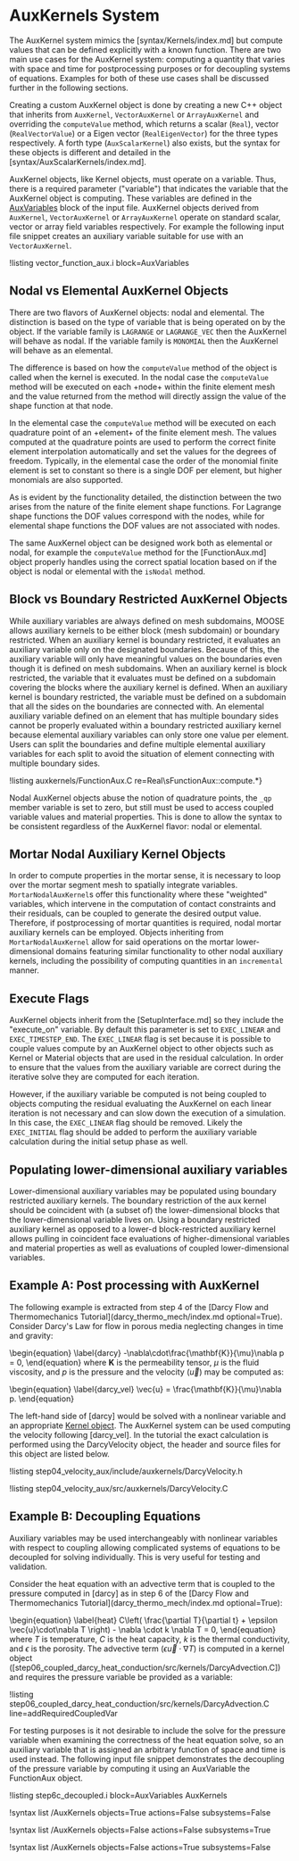 # AuxKernels System

The AuxKernel system mimics the [syntax/Kernels/index.md] but compute values that can be defined
explicitly with a known function. There are two main use cases for the AuxKernel system: computing
a quantity that varies with space and time for postprocessing purposes or for decoupling systems
of equations. Examples for both of these use cases shall be discussed further in the following
sections.

Creating a custom AuxKernel object is done by creating a new C++ object that inherits from
`AuxKernel`, `VectorAuxKernel` or `ArrayAuxKernel` and overriding the `computeValue` method,
which returns a scalar (`Real`), vector (`RealVectorValue`) or a Eigen vector (`RealEigenVector`)
for the three types respectively. A forth type (`AuxScalarKernel`) also exists, but the syntax for
these objects is different and detailed in the [syntax/AuxScalarKernels/index.md].

AuxKernel objects, like Kernel objects, must operate on a variable. Thus, there is a required
parameter ("variable") that indicates the variable that the AuxKernel object is computing. These
variables are defined in the [AuxVariables](syntax/AuxVariables/index.md) block of the input file.
AuxKernel objects derived from `AuxKernel`, `VectorAuxKernel` or `ArrayAuxKernel` operate on
standard scalar, vector or array field variables respectively. For example the following input
file snippet creates an auxiliary variable suitable for use with an `VectorAuxKernel`.

!listing vector_function_aux.i block=AuxVariables

## Nodal vs Elemental AuxKernel Objects

There are two flavors of AuxKernel objects: nodal and elemental. The distinction is based on the
type of variable that is being operated on by the object. If the variable family is `LAGRANGE` or
`LAGRANGE_VEC` then the AuxKernel will behave as nodal. If the variable family is `MONOMIAL` then
the AuxKernel will behave as an elemental.

The difference is based on how the `computeValue` method of the object is called when the kernel
is executed. In the nodal case the `computeValue` method will be executed on each +node+ within the
finite element mesh and the value returned from the method will directly assign the value
of the shape function at that node.

In the elemental case the `computeValue` method will be executed on each quadrature point of an
+element+ of the finite element mesh. The values computed at the quadrature points are used to
perform the correct finite element interpolation automatically and set the values for the degrees
of freedom. Typically, in the elemental case the order of the monomial finite element is set to
constant so there is a single DOF per element, but higher monomials are also supported.

As is evident by the functionality detailed, the distinction between the two arises from the nature
of the finite element shape functions. For Lagrange shape functions the DOF values correspond with
the nodes, while for elemental shape functions the DOF values are not associated with nodes.

The same AuxKernel object can be designed work both as elemental or nodal, for example the
`computeValue` method for the [FunctionAux.md] object properly handles using the correct spatial
location based on if the object is nodal or elemental with the `isNodal` method.

## Block vs Boundary Restricted AuxKernel Objects

While auxiliary variables are always defined on mesh subdomains, MOOSE allows auxiliary kernels to be either block (mesh subdomain) or boundary restricted.
When an auxiliary kernel is boundary restricted, it evaluates an auxiliary variable only on the designated boundaries.
Because of this, the auxiliary variable will only have meaningful values on the boundaries even though it is defined on mesh subdomains.
When an auxiliary kernel is block restricted, the variable that it evaluates must be defined on a subdomain covering the blocks where the auxiliary kernel is defined.
When an auxiliary kernel is boundary restricted, the variable must be defined on a subdomain that all the sides on the boundaries are connected with.
An elemental auxiliary variable defined on an element that has multiple boundary sides cannot be properly evaluated within a boundary restricted auxiliary kernel because elemental auxiliary variables can only store one value per element.
Users can split the boundaries and define multiple elemental auxiliary variables for each split to avoid the situation of element connecting with multiple boundary sides.

!listing auxkernels/FunctionAux.C re=Real\sFunctionAux::compute.*}

Nodal AuxKernel objects abuse the notion of quadrature points, the `_qp` member variable is set
to zero, but still must be used to access coupled variable values and material properties. This
is done to allow the syntax to be consistent regardless of the AuxKernel flavor: nodal or elemental.

## Mortar Nodal Auxiliary Kernel Objects

In order to compute properties in the mortar sense, it is necessary to loop over the mortar segment
mesh to spatially integrate variables. `MortarNodalAuxKernel`s offer this functionality where these "weighted" variables,
which intervene in the computation of contact constraints and their residuals, can be coupled to generate the desired output value.
Therefore, if postprocessing of mortar quantities is required, nodal mortar auxiliary kernels can be employed.
Objects inheriting from `MortarNodalAuxKernel` allow for said operations on the mortar lower-dimensional domains featuring similar
functionality to other nodal auxiliary kernels, including the possibility of computing quantities in an
`incremental` manner.

## Execute Flags

AuxKernel objects inherit from the [SetupInterface.md] so they include the "execute_on" variable.
By default this parameter is set to `EXEC_LINEAR` and `EXEC_TIMESTEP_END`. The `EXEC_LINEAR` flag
is set because it is possible to couple values compute by an AuxKernel object to other objects
such as Kernel or Material objects that are used in the residual calculation. In order to ensure
that the values from the auxiliary variable are correct during the iterative solve they are computed
for each iteration.

However, if the auxiliary variable be computed is not being coupled to objects computing the
residual evaluating the AuxKernel on each linear iteration is not necessary and can slow down the
execution of a simulation. In this case, the `EXEC_LINEAR` flag should be removed. Likely the
`EXEC_INITIAL` flag should be added to perform the auxiliary variable calculation during the initial
setup phase as well.

## Populating lower-dimensional auxiliary variables

Lower-dimensional auxiliary variables may be populated using boundary restricted
auxiliary kernels. The boundary restriction of the aux kernel should be
coincident with (a subset of) the lower-dimensional blocks that the
lower-dimensional variable lives on. Using a boundary restricted auxiliary
kernel as opposed to a lower-d block-restricted auxiliary kernel allows pulling
in coincident face evaluations of higher-dimensional variables and material
properties as well as evaluations of coupled lower-dimensional variables.

## Example A: Post processing with AuxKernel

The following example is extracted from step 4 of the
[Darcy Flow and Thermomechanics Tutorial](darcy_thermo_mech/index.md optional=True). Consider Darcy's
Law for flow in porous media neglecting changes in time and gravity:

\begin{equation}
\label{darcy}
-\nabla\cdot\frac{\mathbf{K}}{\mu}\nabla p = 0,
\end{equation}
where $\mathbf{K}$ is the permeability tensor, $\mu$ is the fluid viscosity, and $p$ is the
pressure and the velocity ($\vec{u}$) may be computed as:

\begin{equation}
\label{darcy_vel}
\vec{u} = \frac{\mathbf{K}}{\mu}\nabla p.
\end{equation}

The left-hand side of [darcy] would be solved with a nonlinear variable and an appropriate
[Kernel object](syntax/Kernels/index.md). The AuxKernel system can be used computing the velocity
following [darcy_vel]. In the tutorial the exact calculation is performed using the DarcyVelocity
object, the header and source files for this object are listed below.

!listing step04_velocity_aux/include/auxkernels/DarcyVelocity.h

!listing step04_velocity_aux/src/auxkernels/DarcyVelocity.C


## Example B: Decoupling Equations

Auxiliary variables may be used interchangeably with nonlinear variables with respect to coupling
allowing complicated systems of equations to be decoupled for solving individually. This is very
useful for testing and validation.

Consider the heat equation with an advective term that is coupled to the pressure computed
in [darcy] as in step 6 of the
[Darcy Flow and Thermomechanics Tutorial](darcy_thermo_mech/index.md optional=True):

\begin{equation}
\label{heat}
C\left( \frac{\partial T}{\partial t} + \epsilon \vec{u}\cdot\nabla T \right) - \nabla \cdot k \nabla T = 0,
\end{equation}
where $T$ is temperature, $C$ is the heat capacity, $k$ is the thermal conductivity, and
$\epsilon$ is the porosity. The advective term ($\epsilon\vec{u}\cdot\nabla T$) is computed in a
kernel object ([step06_coupled_darcy_heat_conduction/src/kernels/DarcyAdvection.C]) and requires
the pressure variable be provided as a variable:

!listing step06_coupled_darcy_heat_conduction/src/kernels/DarcyAdvection.C line=addRequiredCoupledVar

For testing purposes is it not desirable to include the solve for the pressure variable when
examining the correctness of the heat equation solve, so an auxiliary variable that is assigned an
arbitrary function of space and time is used instead. The following input file snippet demonstrates
the decoupling of the pressure variable by computing it using an AuxVariable the FunctionAux object.

!listing step6c_decoupled.i block=AuxVariables AuxKernels


!syntax list /AuxKernels objects=True actions=False subsystems=False

!syntax list /AuxKernels objects=False actions=False subsystems=True

!syntax list /AuxKernels objects=False actions=True subsystems=False
